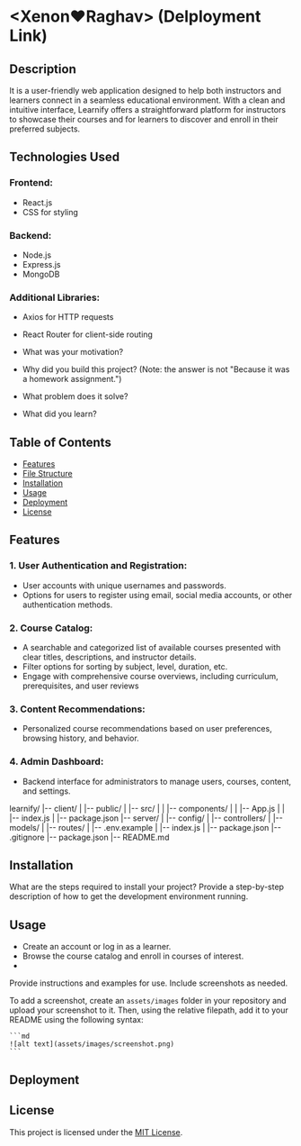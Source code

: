 # <Xenon❤️Raghav> (Delployment Link)

## Description

It is a user-friendly web application designed to help both instructors and learners connect in a seamless educational environment. With a clean and intuitive interface, Learnify offers a straightforward platform for instructors to showcase their courses and for learners to discover and enroll in their preferred subjects.

## Technologies Used

### Frontend:

- React.js
- CSS for styling
  
### Backend:

- Node.js
- Express.js
- MongoDB

### Additional Libraries:

- Axios for HTTP requests
- React Router for client-side routing

- What was your motivation?
- Why did you build this project? (Note: the answer is not "Because it was a homework assignment.")
- What problem does it solve?
- What did you learn?

## Table of Contents

- [Features](#features)
- [File Structure](#file-structure)
- [Installation](#installation)
- [Usage](#usage)
- [Deployment](#deployment)
- [License](#license)

## Features

### 1. User Authentication and Registration:

- User accounts with unique usernames and passwords.
- Options for users to register using email, social media accounts, or other authentication methods.

### 2. Course Catalog:

- A searchable and categorized list of available courses presented with clear titles, descriptions, and instructor details.
- Filter options for sorting by subject, level, duration, etc.
- Engage with comprehensive course overviews, including curriculum, prerequisites, and user reviews

### 3. Content Recommendations:

- Personalized course recommendations based on user preferences, browsing history, and behavior.

### 4. Admin Dashboard:

- Backend interface for administrators to manage users, courses, content, and settings.
  
learnify/
|-- client/
|   |-- public/
|   |-- src/
|   |   |-- components/
|   |   |-- App.js
|   |   |-- index.js
|   |-- package.json
|-- server/
|   |-- config/
|   |-- controllers/
|   |-- models/
|   |-- routes/
|   |-- .env.example
|   |-- index.js
|   |-- package.json
|-- .gitignore
|-- package.json
|-- README.md


## Installation

What are the steps required to install your project? Provide a step-by-step description of how to get the development environment running.

## Usage

- Create an account or log in as a learner.
- Browse the course catalog and enroll in courses of interest.
- 
Provide instructions and examples for use. Include screenshots as needed.

To add a screenshot, create an `assets/images` folder in your repository and upload your screenshot to it. Then, using the relative filepath, add it to your README using the following syntax:

    ```md
    ![alt text](assets/images/screenshot.png)
    ```

## Deployment

## License

This project is licensed under the [MIT License](#mit-license).
